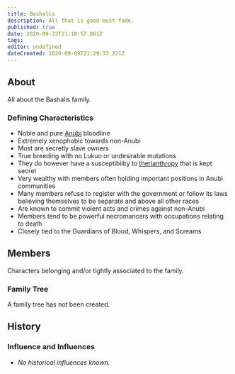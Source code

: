 ```yaml
---
title: Bashalis
description: All that is good must fade.
published: true
date: 2020-09-22T21:10:57.861Z
tags: 
editor: undefined
dateCreated: 2020-09-09T21:29:33.221Z
---
```


## About

All about the Bashalis family. 

### Defining Characteristics

- Noble and pure [Anubi](/species/anubi) bloodline
- Extremely xenophobic towards non-Anubi
- Most are secretly slave owners
- True breeding with no Lukuo or undesirable mutations
- They do however have a susceptibility to [therianthropy](/conditions/therianthropy) that is kept secret
- Very wealthy with members often holding important positions in Anubi communities
- Many members refuse to register with the government or follow its laws believing themselves to be separate and above all other races
- Are known to commit violent acts and crimes against non-Anubi
- Members tend to be powerful necromancers with occupations relating to death
- Closely tied to the Guardians of Blood, Whispers, and Screams

## Members

Characters belonging and/or tightly associated to the family.

### Family Tree

A family tree has not been created.

## History

### Influence and Influences

- *No historical influences known.*